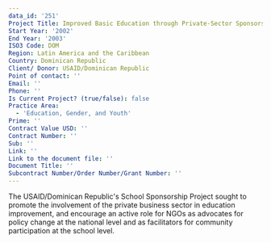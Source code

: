 ```yaml
---
data_id: '251'
Project Title: Improved Basic Education through Private-Sector Sponsorship of Public Schools
Start Year: '2002'
End Year: '2003'
ISO3 Code: DOM
Region: Latin America and the Caribbean
Country: Dominican Republic
Client/ Donor: USAID/Dominican Republic
Point of contact: ''
Email: ''
Phone: ''
Is Current Project? (true/false): false
Practice Area:
  - 'Education, Gender, and Youth'
Prime: ''
Contract Value USD: ''
Contract Number: ''
Sub: ''
Link: ''
Link to the document file: ''
Document Title: ''
Subcontract Number/Order Number/Grant Number: ''
---
```


The USAID/Dominican Republic's School Sponsorship Project sought to promote the involvement of the private business sector in education improvement, and encourage an active role for NGOs as advocates for policy change at the national level and as facilitators for community participation at the school level.